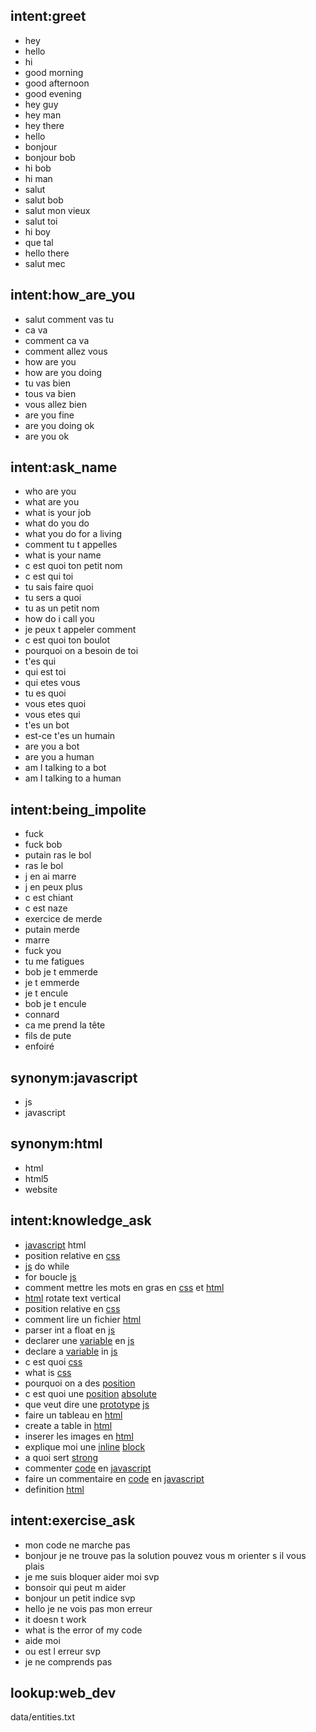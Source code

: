 ## intent:greet
- hey
- hello
- hi
- good morning
- good afternoon
- good evening
- hey guy
- hey man
- hey there
- hello
- bonjour
- bonjour bob
- hi bob
- hi man
- salut
- salut bob
- salut mon vieux
- salut toi
- hi boy
- que tal
- hello there
- salut mec

## intent:how_are_you
- salut comment vas tu
- ca va
- comment ca va
- comment allez vous
- how are you
- how are you doing
- tu vas bien
- tous va bien
- vous allez bien
- are you fine
- are you doing ok
- are you ok

## intent:ask_name
- who are you
- what are you
- what is your job
- what do you do
- what you do for a living
- comment tu t appelles
- what is your name
- c est quoi ton petit nom
- c est qui toi
- tu sais faire quoi
- tu sers a quoi
- tu as un petit nom
- how do i call you
- je peux t appeler comment
- c est quoi ton boulot
- pourquoi on a besoin de toi
- t'es qui 
- qui est toi
- qui etes vous
- tu es quoi
- vous etes quoi
- vous etes qui
- t'es un bot
- est-ce t'es un humain
- are you a bot
- are you a human
- am I talking to a bot
- am I talking to a human

## intent:being_impolite
- fuck 
- fuck bob
- putain ras le bol
- ras le bol
- j en ai marre
- j en peux plus
- c est chiant
- c est naze
- exercice de merde
- putain merde
- marre
- fuck you
- tu me fatigues
- bob je t emmerde
- je t emmerde
- je t encule
- bob je t encule
- connard
- ca me prend la tête
- fils de pute
- enfoiré

## synonym:javascript
- js
- javascript

## synonym:html
- html
- html5
- website

## intent:knowledge_ask
- [javascript](javascript) html
- position relative en [css](web_dev)
- [js](javascript) do while 
- for boucle [js](javascript)
- comment mettre les mots en gras en [css](web_dev) et [html](html)
- [html](html) rotate text vertical
- position relative en [css](web_dev)
- comment lire un fichier [html](html)
- parser int a float en [js](javascript)
- declarer une [variable](web_dev) en [js](javascript)
- declare a [variable](web_dev) in [js](javascript)
- c est quoi [css](web_dev)
- what is [css](web_dev)
- pourquoi on a des [position](web_dev)
- c est quoi une [position](web_dev) [absolute](web_dev)
- que veut dire une [prototype](web_dev) [js](web_dev)
- faire un tableau en [html](web_dev)
- create a table in [html](web_dev)
- inserer les images en [html](web_dev)
- explique moi une [inline](web_dev) [block](web_dev)
- a quoi sert [strong](web_dev)
- commenter [code](web_dev) en [javascript](web_dev)
- faire un commentaire en [code](web_dev) en [javascript](web_dev)
- definition [html](web_dev)

## intent:exercise_ask
- mon code ne marche pas
- bonjour je ne trouve pas la solution pouvez vous m orienter s il vous plais
- je me suis bloquer aider moi svp
- bonsoir qui peut m aider
- bonjour un petit indice svp
- hello je ne vois pas mon erreur
- it doesn t work
- what is the error of my code
- aide moi 
- ou est l erreur svp
- je ne comprends pas

## lookup:web_dev
data/entities.txt